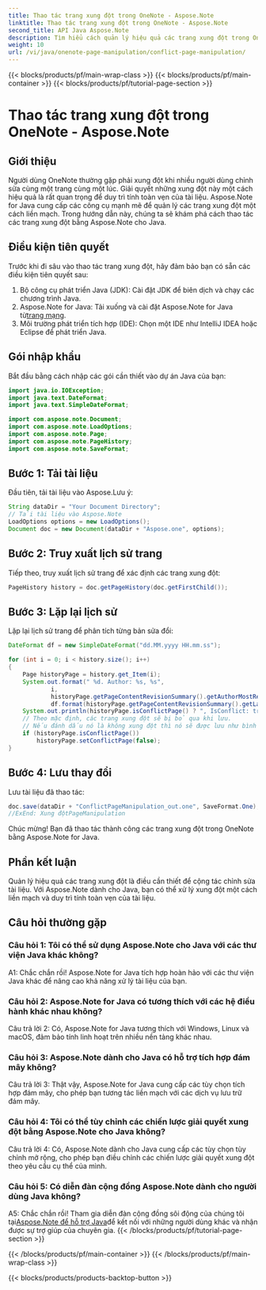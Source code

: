 ```yaml
---
title: Thao tác trang xung đột trong OneNote - Aspose.Note
linktitle: Thao tác trang xung đột trong OneNote - Aspose.Note
second_title: API Java Aspose.Note
description: Tìm hiểu cách quản lý hiệu quả các trang xung đột trong OneNote bằng Aspose.Note for Java. Giải quyết xung đột một cách liền mạch bằng hướng dẫn từng bước.
weight: 10
url: /vi/java/onenote-page-manipulation/conflict-page-manipulation/
---
```


{{< blocks/products/pf/main-wrap-class >}}
{{< blocks/products/pf/main-container >}}
{{< blocks/products/pf/tutorial-page-section >}}

# Thao tác trang xung đột trong OneNote - Aspose.Note

## Giới thiệu

Người dùng OneNote thường gặp phải xung đột khi nhiều người dùng chỉnh sửa cùng một trang cùng một lúc. Giải quyết những xung đột này một cách hiệu quả là rất quan trọng để duy trì tính toàn vẹn của tài liệu. Aspose.Note for Java cung cấp các công cụ mạnh mẽ để quản lý các trang xung đột một cách liền mạch. Trong hướng dẫn này, chúng ta sẽ khám phá cách thao tác các trang xung đột bằng Aspose.Note cho Java.

## Điều kiện tiên quyết

Trước khi đi sâu vào thao tác trang xung đột, hãy đảm bảo bạn có sẵn các điều kiện tiên quyết sau:

1. Bộ công cụ phát triển Java (JDK): Cài đặt JDK để biên dịch và chạy các chương trình Java.
2. Aspose.Note for Java: Tải xuống và cài đặt Aspose.Note for Java từ[trang mạng](https://releases.aspose.com/note/java/).
3. Môi trường phát triển tích hợp (IDE): Chọn một IDE như IntelliJ IDEA hoặc Eclipse để phát triển Java.

## Gói nhập khẩu

Bắt đầu bằng cách nhập các gói cần thiết vào dự án Java của bạn:

```java
import java.io.IOException;
import java.text.DateFormat;
import java.text.SimpleDateFormat;

import com.aspose.note.Document;
import com.aspose.note.LoadOptions;
import com.aspose.note.Page;
import com.aspose.note.PageHistory;
import com.aspose.note.SaveFormat;

```

## Bước 1: Tải tài liệu

Đầu tiên, tải tài liệu vào Aspose.Lưu ý:

```java
String dataDir = "Your Document Directory";
// Tải tài liệu vào Aspose.Note
LoadOptions options = new LoadOptions();
Document doc = new Document(dataDir + "Aspose.one", options);
```

## Bước 2: Truy xuất lịch sử trang

Tiếp theo, truy xuất lịch sử trang để xác định các trang xung đột:

```java
PageHistory history = doc.getPageHistory(doc.getFirstChild());
```

## Bước 3: Lặp lại lịch sử

Lặp lại lịch sử trang để phân tích từng bản sửa đổi:

```java
DateFormat df = new SimpleDateFormat("dd.MM.yyyy HH.mm.ss");

for (int i = 0; i < history.size(); i++)
{
    Page historyPage = history.get_Item(i);
    System.out.format(" %d. Author: %s, %s",
            i,
            historyPage.getPageContentRevisionSummary().getAuthorMostRecent(),
            df.format(historyPage.getPageContentRevisionSummary().getLastModifiedTime()));
    System.out.println(historyPage.isConflictPage() ? ", IsConflict: true" : "");
    // Theo mặc định, các trang xung đột sẽ bị bỏ qua khi lưu.
    // Nếu đánh dấu nó là không xung đột thì nó sẽ được lưu như bình thường trong lịch sử.
    if (historyPage.isConflictPage())
        historyPage.setConflictPage(false);
}
```

## Bước 4: Lưu thay đổi

Lưu tài liệu đã thao tác:

```java
doc.save(dataDir + "ConflictPageManipulation_out.one", SaveFormat.One);
//ExEnd: Xung độtPageManipulation
```

Chúc mừng! Bạn đã thao tác thành công các trang xung đột trong OneNote bằng Aspose.Note for Java.

## Phần kết luận

Quản lý hiệu quả các trang xung đột là điều cần thiết để cộng tác chỉnh sửa tài liệu. Với Aspose.Note dành cho Java, bạn có thể xử lý xung đột một cách liền mạch và duy trì tính toàn vẹn của tài liệu.

## Câu hỏi thường gặp

### Câu hỏi 1: Tôi có thể sử dụng Aspose.Note cho Java với các thư viện Java khác không?

A1: Chắc chắn rồi! Aspose.Note for Java tích hợp hoàn hảo với các thư viện Java khác để nâng cao khả năng xử lý tài liệu của bạn.

### Câu hỏi 2: Aspose.Note for Java có tương thích với các hệ điều hành khác nhau không?

Câu trả lời 2: Có, Aspose.Note for Java tương thích với Windows, Linux và macOS, đảm bảo tính linh hoạt trên nhiều nền tảng khác nhau.

### Câu hỏi 3: Aspose.Note dành cho Java có hỗ trợ tích hợp đám mây không?

Câu trả lời 3: Thật vậy, Aspose.Note for Java cung cấp các tùy chọn tích hợp đám mây, cho phép bạn tương tác liền mạch với các dịch vụ lưu trữ đám mây.

### Câu hỏi 4: Tôi có thể tùy chỉnh các chiến lược giải quyết xung đột bằng Aspose.Note cho Java không?

Câu trả lời 4: Có, Aspose.Note dành cho Java cung cấp các tùy chọn tùy chỉnh mở rộng, cho phép bạn điều chỉnh các chiến lược giải quyết xung đột theo yêu cầu cụ thể của mình.

### Câu hỏi 5: Có diễn đàn cộng đồng Aspose.Note dành cho người dùng Java không?

 A5: Chắc chắn rồi! Tham gia diễn đàn cộng đồng sôi động của chúng tôi tại[Aspose.Note để hỗ trợ Java](https://forum.aspose.com/c/note/28)để kết nối với những người dùng khác và nhận được sự trợ giúp của chuyên gia.
{{< /blocks/products/pf/tutorial-page-section >}}

{{< /blocks/products/pf/main-container >}}
{{< /blocks/products/pf/main-wrap-class >}}

{{< blocks/products/products-backtop-button >}}
